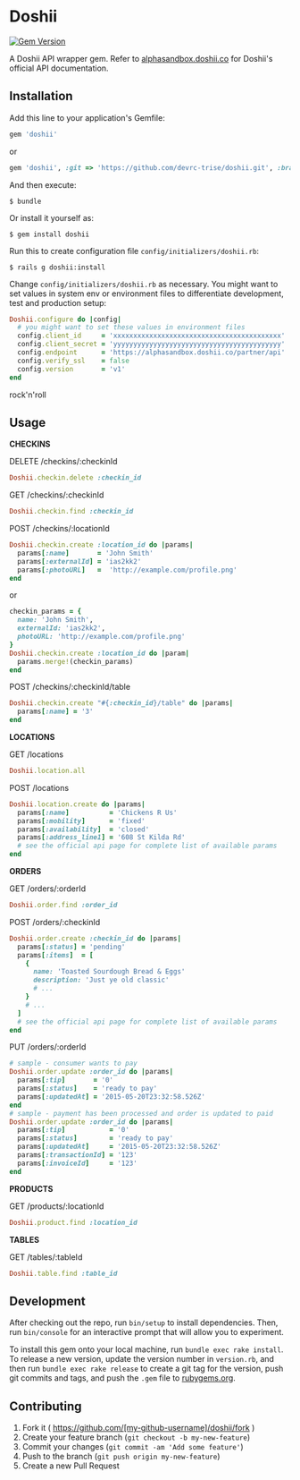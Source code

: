 # Doshii
[![Gem Version](https://badge.fury.io/rb/doshii.svg)](http://badge.fury.io/rb/doshii)

A Doshii API wrapper gem. Refer to [alphasandbox.doshii.co](https://alphasandbox.doshii.co/docs/partner/api/) for Doshii's official API documentation.


## Installation

Add this line to your application's Gemfile:

```ruby
gem 'doshii'
```
or
```ruby
gem 'doshii', :git => 'https://github.com/devrc-trise/doshii.git', :branch => 'develop'
```

And then execute:

    $ bundle

Or install it yourself as:

    $ gem install doshii

Run this to create configuration file ```config/initializers/doshii.rb```:

    $ rails g doshii:install

Change ```config/initializers/doshii.rb``` as necessary. You might want to set values in system env or environment files to differentiate development, test and production setup:
```ruby
Doshii.configure do |config|
  # you might want to set these values in environment files
  config.client_id     = 'xxxxxxxxxxxxxxxxxxxxxxxxxxxxxxxxxxxxxxxxxx'
  config.client_secret = 'yyyyyyyyyyyyyyyyyyyyyyyyyyyyyyyyyyyyyyyyyy'
  config.endpoint      = 'https://alphasandbox.doshii.co/partner/api'
  config.verify_ssl    = false
  config.version       = 'v1'
end
```

rock'n'roll

## Usage

**CHECKINS**

DELETE /checkins/:checkinId
```ruby
Doshii.checkin.delete :checkin_id
```
GET /checkins/:checkinId
```ruby
Doshii.checkin.find :checkin_id
```
POST /checkins/:locationId
```ruby
Doshii.checkin.create :location_id do |params|
  params[:name]       = 'John Smith'
  params[:externalId] = 'ias2kk2'
  params[:photoURL]   =  'http://example.com/profile.png'
end
```
or
```ruby
checkin_params = {
  name: 'John Smith',
  externalId: 'ias2kk2',
  photoURL: 'http://example.com/profile.png'
}
Doshii.checkin.create :location_id do |param|
  params.merge!(checkin_params)
end
```
POST /checkins/:checkinId/table
```ruby
Doshii.checkin.create "#{:checkin_id}/table" do |params|
  params[:name] = '3'
end
```

**LOCATIONS**

GET /locations
```ruby
Doshii.location.all
```
POST /locations
```ruby
Doshii.location.create do |params|
  params[:name]          = 'Chickens R Us'
  params[:mobility]      = 'fixed'
  params[:availability]  = 'closed'
  params[:address_line1] = '608 St Kilda Rd'
  # see the official api page for complete list of available params
end
```

**ORDERS**

GET /orders/:orderId
```ruby
Doshii.order.find :order_id
```
POST /orders/:checkinId
```ruby
Doshii.order.create :checkin_id do |params|
  params[:status] = 'pending'
  params[:items]  = [
    {
      name: 'Toasted Sourdough Bread & Eggs'
      description: 'Just ye old classic'
      # ...
    }
    # ...
  ]
  # see the official api page for complete list of available params
end
```
PUT /orders/:orderId
```ruby
# sample - consumer wants to pay
Doshii.order.update :order_id do |params|
  params[:tip]       = '0'
  params[:status]    = 'ready to pay'
  params[:updatedAt] = '2015-05-20T23:32:58.526Z'
end
# sample - payment has been processed and order is updated to paid
Doshii.order.update :order_id do |params|
  params[:tip]           = '0'
  params[:status]        = 'ready to pay'
  params[:updatedAt]     = '2015-05-20T23:32:58.526Z'
  params[:transactionId] = '123'
  params[:invoiceId]     = '123'
end
```

**PRODUCTS**

GET /products/:locationId
```ruby
Doshii.product.find :location_id
```

**TABLES**

GET /tables/:tableId
```ruby
Doshii.table.find :table_id
```


## Development

After checking out the repo, run `bin/setup` to install dependencies. Then, run `bin/console` for an interactive prompt that will allow you to experiment.

To install this gem onto your local machine, run `bundle exec rake install`. To release a new version, update the version number in `version.rb`, and then run `bundle exec rake release` to create a git tag for the version, push git commits and tags, and push the `.gem` file to [rubygems.org](https://rubygems.org).

## Contributing

1. Fork it ( https://github.com/[my-github-username]/doshii/fork )
2. Create your feature branch (`git checkout -b my-new-feature`)
3. Commit your changes (`git commit -am 'Add some feature'`)
4. Push to the branch (`git push origin my-new-feature`)
5. Create a new Pull Request
